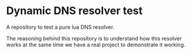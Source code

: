 # Dynamic DNS resolver test

A repository to test a pure lua DNS resolver.

The reasoning behind this repository is to understand how this resolver works
at the same time we have a real project to demonstrate it working.